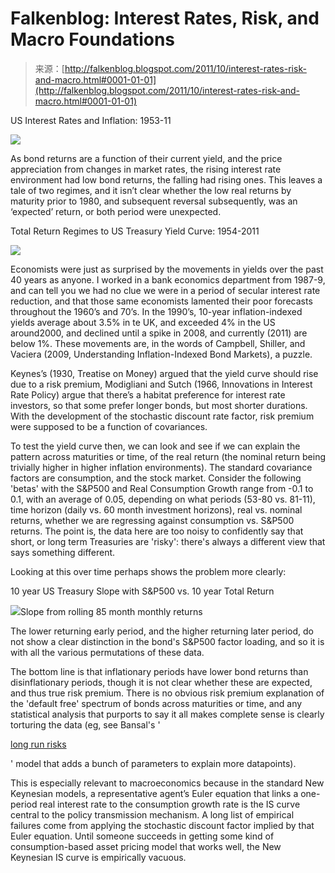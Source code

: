<!--yml
category: 未分类
date: 2024-05-12 20:43:19
-->

# Falkenblog: Interest Rates, Risk, and Macro Foundations

> 来源：[http://falkenblog.blogspot.com/2011/10/interest-rates-risk-and-macro.html#0001-01-01](http://falkenblog.blogspot.com/2011/10/interest-rates-risk-and-macro.html#0001-01-01)

US Interest Rates and Inflation: 1953-11

[![](img/17ca522787b1ae344dd17497b74ebf4d.png)](https://blogger.googleusercontent.com/img/b/R29vZ2xl/AVvXsEi4bnfrQhfkSzfBcrKUN3TJHlO9fpvosyTrrxDwqjYEWVIFAfckiwo-lauGdkL_zcyQ4IuJKr-6EHI7ZiBylivoYGS9MmDTtLbl10oEuzgkg0p9V6jMCPNz3uRujzwtqyI8B4zcoQ/s1600/ycurvetime.jpg)

As bond returns are a function of their current yield, and the price appreciation from changes in market rates, the rising interest rate environment had low bond returns, the falling had rising ones. This leaves a tale of two regimes, and it isn’t clear whether the low real returns by maturity prior to 1980, and subsequent reversal subsequently, was an ‘expected’ return, or both period were unexpected.

Total Return Regimes to US Treasury Yield Curve: 1954-2011

[![](img/c02c60a77c3e7d85a6371e3d295d5d74.png)](https://blogger.googleusercontent.com/img/b/R29vZ2xl/AVvXsEiKCAm9cIykbEPYHaa3R4hPwGfqc5GksvKPfDVEDo0xLJEELOQGIpXGrlYH7W0CHeL_F0beYccNeO_opgPjTsL0KKwtLXQdNeLawtLcY3eHmebhO60qrDNR3fGsAzfWrHr3C6Oi3g/s1600/ycregime.jpg)

Economists were just as surprised by the movements in yields over the past 40 years as anyone. I worked in a bank economics department from 1987-9, and can tell you we had no clue we were in a period of secular interest rate reduction, and that those same economists lamented their poor forecasts throughout the 1960’s and 70’s. In the 1990’s, 10-year inflation-indexed yields average about 3.5% in te UK, and exceeded 4% in the US around2000, and declined until a spike in 2008, and currently (2011) are below 1%. These movements are, in the words of Campbell, Shiller, and Vaciera (2009, Understanding Inflation-Indexed Bond Markets), a puzzle.

Keynes’s (1930, Treatise on Money) argued that the yield curve should rise due to a risk premium, Modigliani and Sutch (1966, Innovations in Interest Rate Policy) argue that there’s a habitat preference for interest rate investors, so that some prefer longer bonds, but most shorter durations. With the development of the stochastic discount rate factor, risk premium were supposed to be a function of covariances.

To test the yield curve then, we can look and see if we can explain the pattern across maturities or time, of the real return (the nominal return being trivially higher in higher inflation environments). The standard covariance factors are consumption, and the stock market. Consider the following 'betas' with the S&P500 and Real Consumption Growth range from -0.1 to 0.1, with an average of 0.05, depending on what periods (53-80 vs. 81-11), time horizon (daily vs. 60 month investment horizons), real vs. nominal returns, whether we are regressing against consumption vs. S&P500 returns. The point is, the data here are too noisy to confidently say that short, or long term Treasuries are 'risky': there's always a different view that says something different.

Looking at this over time perhaps shows the problem more clearly:

10 year US Treasury Slope with S&P500 vs. 10 year Total Return

[![](img/4df63852f43c9f49ebeb7def8674e3cc.png)](https://blogger.googleusercontent.com/img/b/R29vZ2xl/AVvXsEi4r1PF0z3-OCG3_OEBaYdEhgbQ5ehx5Hym_eWYKQ8CykJbDHY7VkpL1GbGv4QWdItNKtflOi65qhfOkJnnFkK9uTWr3XyYtX-SJayXOcnYikD8TWR6ymR0iqr7KmNtdigAodR9Jw/s1600/ycslope.jpg)Slope from rolling 85 month monthly returns

The lower returning early period, and the higher returning later period, do not show a clear distinction in the bond's S&P500 factor loading, and so it is with all the various permutations of these data.

The bottom line is that inflationary periods have lower bond returns than disinflationary periods, though it is not clear whether these are expected, and thus true risk premium. There is no obvious risk premium explanation of the 'default free' spectrum of bonds across maturities or time, and any statistical analysis that purports to say it all makes complete sense is clearly torturing the data (eg, see Bansal's '

[long run risks](http://savage.wharton.upenn.edu/papers-yaron/BKY_AERPP.pdf)

' model that adds a bunch of parameters to explain more datapoints).

This is especially relevant to macroeconomics because in the standard New Keynesian models, a representative agent’s Euler equation that links a one-period real interest rate to the consumption growth rate is the IS curve central to the policy transmission mechanism. A long list of empirical failures come from applying the stochastic discount factor implied by that Euler equation. Until someone succeeds in getting some kind of consumption-based asset pricing model that works well, the New Keynesian IS curve is empirically vacuous.